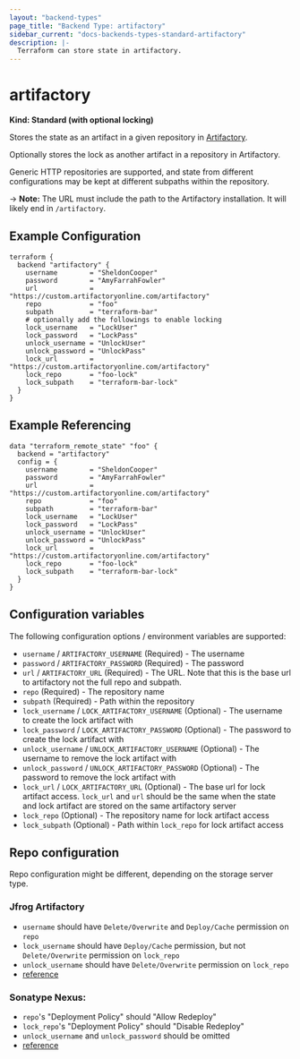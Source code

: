 ```yaml
---
layout: "backend-types"
page_title: "Backend Type: artifactory"
sidebar_current: "docs-backends-types-standard-artifactory"
description: |-
  Terraform can store state in artifactory.
---
```


# artifactory

**Kind: Standard (with optional locking)**

Stores the state as an artifact in a given repository in
[Artifactory](https://www.jfrog.com/artifactory/).

Optionally stores the lock as another artifact in a repository in Artifactory.

Generic HTTP repositories are supported, and state from different
configurations may be kept at different subpaths within the repository.

-> **Note:** The URL must include the path to the Artifactory installation.
It will likely end in `/artifactory`.

## Example Configuration

```hcl
terraform {
  backend "artifactory" {
    username        = "SheldonCooper"
    password        = "AmyFarrahFowler"
    url             = "https://custom.artifactoryonline.com/artifactory"
    repo            = "foo"
    subpath         = "terraform-bar"
    # optionally add the followings to enable locking
    lock_username   = "LockUser"
    lock_password   = "LockPass"
    unlock_username = "UnlockUser"
    unlock_password = "UnlockPass"
    lock_url        = "https://custom.artifactoryonline.com/artifactory"
    lock_repo       = "foo-lock"
    lock_subpath    = "terraform-bar-lock"
  }
}
```

## Example Referencing

```hcl
data "terraform_remote_state" "foo" {
  backend = "artifactory"
  config = {
    username        = "SheldonCooper"
    password        = "AmyFarrahFowler"
    url             = "https://custom.artifactoryonline.com/artifactory"
    repo            = "foo"
    subpath         = "terraform-bar"
    lock_username   = "LockUser"
    lock_password   = "LockPass"
    unlock_username = "UnlockUser"
    unlock_password = "UnlockPass"
    lock_url        = "https://custom.artifactoryonline.com/artifactory"
    lock_repo       = "foo-lock"
    lock_subpath    = "terraform-bar-lock"
  }
}
```

## Configuration variables

The following configuration options / environment variables are supported:

 * `username` / `ARTIFACTORY_USERNAME` (Required) - The username
 * `password` / `ARTIFACTORY_PASSWORD` (Required) - The password
 * `url` / `ARTIFACTORY_URL` (Required) - The URL. Note that this is the base url to artifactory not the full repo and subpath.
 * `repo` (Required) - The repository name
 * `subpath` (Required) - Path within the repository
 * `lock_username` / `LOCK_ARTIFACTORY_USERNAME` (Optional) - The username to create the lock artifact with
 * `lock_password` / `LOCK_ARTIFACTORY_PASSWORD` (Optional) - The password to create the lock artifact with
 * `unlock_username` / `UNLOCK_ARTIFACTORY_USERNAME` (Optional) - The username to remove the lock artifact with
 * `unlock_password` / `UNLOCK_ARTIFACTORY_PASSWORD` (Optional) - The password to remove the lock artifact with
 * `lock_url` / `LOCK_ARTIFACTORY_URL` (Optional) - The base url for lock artifact access. `lock_url` and `url` should be the same when the state and lock artifact are stored on the same artifactory server
 * `lock_repo` (Optional) - The repository name for lock artifact access
 * `lock_subpath` (Optional) - Path within `lock_repo` for lock artifact access

## Repo configuration

Repo configuration might be different, depending on the storage server type.

### Jfrog Artifactory
* `username` should have `Delete/Overwrite` and `Deploy/Cache` permission on `repo`
* `lock_username` should have `Deploy/Cache` permission, but not `Delete/Overwrite` permission on `lock_repo`
* `unlock_username` should have `Delete/Overwrite` permission on `lock_repo`
* [reference](https://www.jfrog.com/confluence/display/RTF/Managing+Permissions)

### Sonatype Nexus:
* `repo`'s "Deployment Policy" should "Allow Redeploy"
* `lock_repo`'s "Deployment Policy" should "Disable Redeploy" 
* `unlock_username` and `unlock_password` should be omitted
* [reference](https://help.sonatype.com/repomanager2/configuration/managing-repositories)
